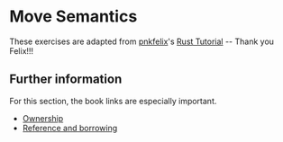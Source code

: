 # Move Semantics

These exercises are adapted from [pnkfelix](https://github.com/pnkfelix)'s [Rust Tutorial](https://pnkfelix.github.io/rust-examples-icfp2014/) -- Thank you Felix!!!

## Further information

For this section, the book links are especially important.

- [Ownership](https://rust-book.cs.brown.edu/book/ch04-01-what-is-ownership.html)
- [Reference and borrowing](https://rust-book.cs.brown.edu/book/ch04-02-references-and-borrowing.html)

